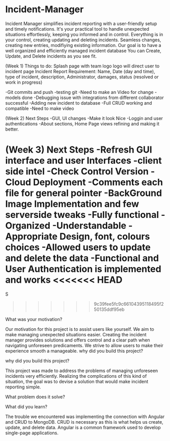 # Incident-Manager
Incident Manager simplifies incident reporting with a user-friendly setup and timely notifications. It's your practical tool to handle unexpected situations effortlessly, keeping you informed and in control.
Everything is in your control, creating updating and deleting incidents. 
Seamless changes, creating new entries, modifiying existing information. Our goal is to have  a well organized and efficiently managed incident database
You can Create, Update, and Delete incidents as you see fit.

(Week 1)
Things to do:
Splash page with team logo
logo will direct user to incident page
Incident Report Requirement:
Name, Date (day and time), type of incident, description, Administrator, damages, status (resolved or work in progress)

-Git commits and push
-testing git
-Need to make an Video for change
-models done
-Debugging issue with integrations from different collaborator successful 
-Adding new incident to database
-Full CRUD working and compatible
-Need to make video 

(Week 2)
Next Steps
-GUI, UI changes
-Make it look Nice
-Loggin and user authentications
-About sections, Home Page views refining and making it better.

(Week 3)
Next Steps
-Refresh GUI interface and user Interfaces
-client side intel
-Check Control Version 
-Cloud Deployment
-Comments each file for general pointer
-BackGround Image Implementation and few serverside tweaks
-Fully functional
-Organized 
-Understandable
-Appropriate Design, font, colours choices 
-Allowed users to update and delete the data
-Functional and User Authentication is implemented and works
<<<<<<< HEAD
=======
 
S

>>>>>>> 9c39fee5fc9c66104395118495f250135ddf95eb

What was your motivation?

Our motivation for this project is to assist users like yourself. We aim to make managing unexpected situations easier. Creating the incident manager provides solutions and offers control and a clear path when navigating unforeseen predicaments. We strive to allow users to make their experience smooth a manageable.
why did you build this project?

why did you build this project?

This project was made to address the problems of managing unforeseen incidents very efficiently. Realizing the complications of this kind of situation, the goal was to devise a solution that would make incident reporting simple.

What problem does it solve?



What did you learn?

The trouble we encountered was implementing the connection with Angular and CRUD to MongoDB. CRUD is necessary as this is what helps us create, update, and delete data. Angular is a common framework used to develop single-page applications.


